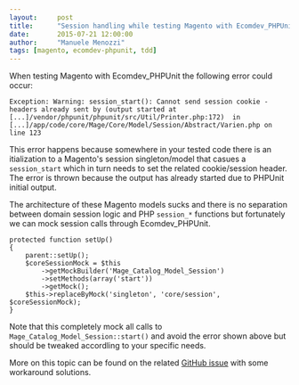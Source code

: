 ```yaml
---
layout:     post
title:      "Session handling while testing Magento with Ecomdev_PHPUnit"
date:       2015-07-21 12:00:00
author:     "Manuele Menozzi"
tags: [magento, ecomdev-phpunit, tdd]
---
```


When testing Magento with Ecomdev_PHPUnit the following error could occur:

    Exception: Warning: session_start(): Cannot send session cookie - headers already sent by (output started at [...]/vendor/phpunit/phpunit/src/Util/Printer.php:172)  in [...]/app/code/core/Mage/Core/Model/Session/Abstract/Varien.php on line 123

This error happens because somewhere in your tested code there is an itialization to a Magento's session singleton/model that casues a `session_start` which in turn needs to set the related cookie/session header. The error is thrown because the output has already started due to PHPUnit initial output.

The architecture of these Magento models sucks and there is no separation between domain session logic and PHP `session_*` functions but fortunately we can mock session calls through Ecomdev_PHPUnit.

    protected function setUp()
    {
        parent::setUp();
        $coreSessionMock = $this
            ->getMockBuilder('Mage_Catalog_Model_Session')
            ->setMethods(array('start'))
            ->getMock();
        $this->replaceByMock('singleton', 'core/session', $coreSessionMock);
    }

Note that this completely mock all calls to `Mage_Catalog_Model_Session::start()` and avoid the error shown above but should be tweaked accordling to your specific needs.

More on this topic can be found on the related [GitHub issue](https://github.com/EcomDev/EcomDev_PHPUnit/issues/206) with some workaround solutions.
